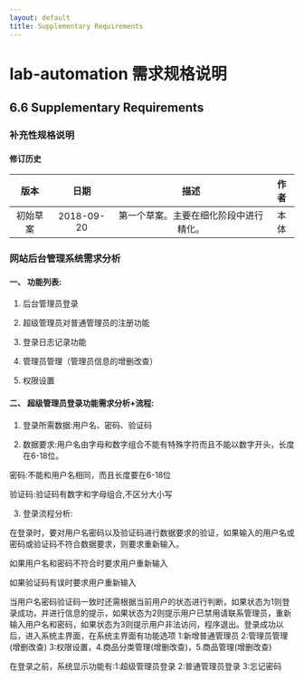 ```yaml
---
layout: default
title: Supplementary Requirements
---
```

# lab-automation 需求规格说明

## 6.6 Supplementary Requirements

### 补充性规格说明

#### 修订历史
|  版本  |     日期     |         描述          |  作者  |
| :--: | :--------: | :-----------------: | :--: |
| 初始草案 | 2018-09-20 | 第一个草案。主要在细化阶段中进行精化。 |  本体  |

### 网站后台管理系统需求分析

#### 一、 功能列表:

1. 后台管理员登录

2. 超级管理员对普通管理员的注册功能

3. 登录日志记录功能

4. 管理员管理（管理员信息的增删改查）

5. 权限设置

#### 二、 超级管理员登录功能需求分析+流程:

1. 登录所需数据:用户名、密码、验证码

2. 数据要求:用户名由字母和数字组合不能有特殊字符而且不能以数字开头，长度在6-18位。


密码:不能和用户名相同，而且长度要在6-18位

验证码:验证码有数字和字母组合,不区分大小写

  

3. 登录流程分析:

在登录时，要对用户名密码以及验证码进行数据要求的验证，如果输入的用户名或密码或验证码不符合数据要求，则要求重新输入。

如果用户名和密码不符合时要求用户重新输入

如果验证码有误时要求用户重新输入

当用户名密码验证码一致时还需根据当前用户的状态进行判断，如果状态为1则登录成功，并进行信息的提示，如果状态为2则提示用户已禁用请联系管理员，重新输入用户名和密码，如果状态为3则提示用户非法访问，程序退出。登录成功以后，进入系统主界面，在系统主界面有功能选项 1:新增普通管理员  2:管理员管理(增删改查) 3:权限设置，4.商品分类管理(增删改查)，5.商品管理(增删改查)

在登录之前，系统显示功能有:1:超级管理员登录  2:普通管理员登录  3:忘记密码